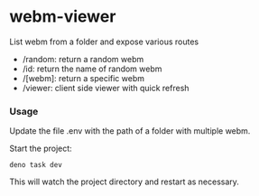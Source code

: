 # webm-viewer

List webm from a folder and expose various routes

- /random: return a random webm
- /id: return the name of random webm
- /[webm]: return a specific webm
- /viewer: client side viewer with quick refresh


### Usage

Update the file .env with the path of a folder with multiple webm.


Start the project:

```
deno task dev
```

This will watch the project directory and restart as necessary.
